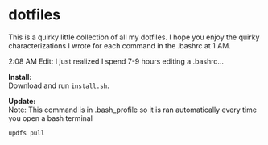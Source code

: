# dotfiles
This is a quirky little collection of all my dotfiles.
I hope you enjoy the quirky characterizations I wrote for each command in the .bashrc at 1 AM.

2:08 AM Edit: I just realized I spend 7-9 hours editing a .bashrc...

**Install:**  
Download and run ``install.sh``.

**Update:**  
Note: This command is in .bash_profile so it is ran automatically every time you open a bash terminal
```sh 
updfs pull
```
